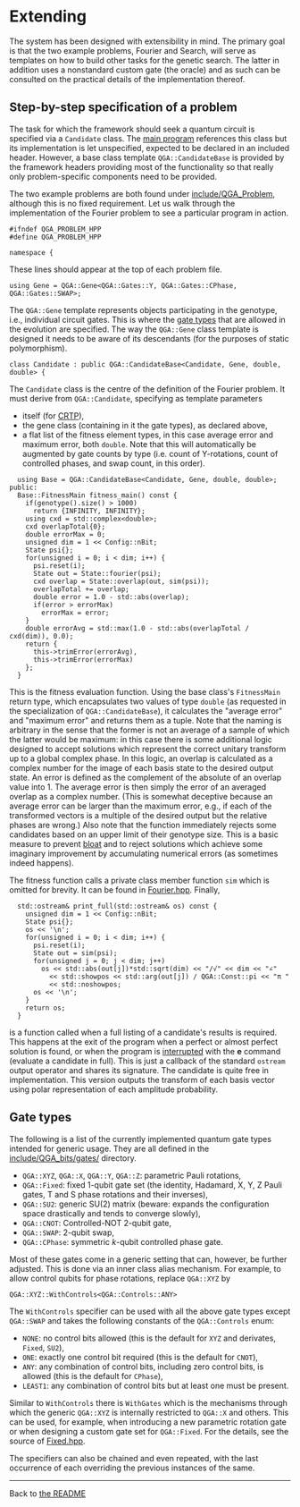 # Extending

The system has been designed with extensibility in mind. The primary goal is that the two example problems, Fourier and Search, will serve as templates on how to build other tasks for the genetic search. The latter in addition uses a nonstandard custom gate (the oracle) and as such can be consulted on the practical details of the implementation thereof.

## Step-by-step specification of a problem

The task for which the framework should seek a quantum circuit is specified via a `Candidate` class. The [main program](https://github.com/vasekp/quantum-ga/blob/master/quantum.cpp) references this class but its implementation is let unspecified, expected to be declared in an included header. However, a base class template `QGA::CandidateBase` is provided by the framework headers providing most of the functionality so that really only problem-specific components need to be provided.

The two example problems are both found under [include/QGA_Problem](https://github.com/vasekp/quantum-ga/tree/master/include/QGA_Problem), although this is no fixed requirement. Let us walk through the implementation of the Fourier problem to see a particular program in action.

```
#ifndef QGA_PROBLEM_HPP
#define QGA_PROBLEM_HPP

namespace {
```
These lines should appear at the top of each problem file.

```
using Gene = QGA::Gene<QGA::Gates::Y, QGA::Gates::CPhase, QGA::Gates::SWAP>;
```
The `QGA::Gene` template represents objects participating in the genotype, i.e., individual circuit gates. This is where the [gate types](#gate-types) that are allowed in the evolution are specified. The way the `QGA::Gene` class template is designed it needs to be aware of its descendants (for the purposes of static polymorphism).

```
class Candidate : public QGA::CandidateBase<Candidate, Gene, double, double> {
```
The `Candidate` class is the centre of the definition of the Fourier problem. It must derive from `QGA::Candidate`, specifying as template parameters
* itself (for [CRTP](https://en.wikipedia.org/wiki/Curiously_recurring_template_pattern)),
* the gene class (containing in it the gate types), as declared above,
* a flat list of the fitness element types, in this case average error and maximum error, both `double`. Note that this will automatically be augmented by gate counts by type (i.e. count of Y-rotations, count of controlled phases, and swap count, in this order).

```
  using Base = QGA::CandidateBase<Candidate, Gene, double, double>;
public:
  Base::FitnessMain fitness_main() const {
    if(genotype().size() > 1000)
      return {INFINITY, INFINITY};
    using cxd = std::complex<double>;
    cxd overlapTotal{0};
    double errorMax = 0;
    unsigned dim = 1 << Config::nBit;
    State psi{};
    for(unsigned i = 0; i < dim; i++) {
      psi.reset(i);
      State out = State::fourier(psi);
      cxd overlap = State::overlap(out, sim(psi));
      overlapTotal += overlap;
      double error = 1.0 - std::abs(overlap);
      if(error > errorMax)
        errorMax = error;
    }
    double errorAvg = std::max(1.0 - std::abs(overlapTotal / cxd(dim)), 0.0);
    return {
      this->trimError(errorAvg),
      this->trimError(errorMax)
    };
  }
```
This is the fitness evaluation function. Using the base class's `FitnessMain` return type, which encapsulates two values of type `double` (as requested in the specialization of `QGA::CandidateBase`), it calculates the "average error" and "maximum error" and returns them as a tuple. Note that the naming is arbitrary in the sense that the former is not an average of a sample of which the latter would be maximum: in this case there is some additional logic designed to accept solutions which represent the correct unitary transform up to a global complex phase. In this logic, an overlap is calculated as a complex number for the image of each basis state to the desired output state. An error is defined as the complement of the absolute of an overlap value into 1. The average error is then simply the error of an averaged overlap as a complex number. (This is somewhat deceptive because an average error can be larger than the maximum error, e.g., if each of the transformed vectors is a multiple of the desired output but the relative phases are wrong.) Also note that the function immediately rejects some candidates based on an upper limit of their genotype size. This is a basic measure to prevent [bloat](http://cswww.essex.ac.uk/staff/poli/gp-field-guide/113Bloat.html) and to reject solutions which achieve some imaginary improvement by accumulating numerical errors (as sometimes indeed happens).

The fitness function calls a private class member function `sim` which is omitted for brevity. It can be found in [Fourier.hpp](https://github.com/vasekp/quantum-ga/blob/master/include/QGA_Problem/Fourier.hpp). Finally,

```
  std::ostream& print_full(std::ostream& os) const {
    unsigned dim = 1 << Config::nBit;
    State psi{};
    os << '\n';
    for(unsigned i = 0; i < dim; i++) {
      psi.reset(i);
      State out = sim(psi);
      for(unsigned j = 0; j < dim; j++)
        os << std::abs(out[j])*std::sqrt(dim) << "/√" << dim << "∠"
          << std::showpos << std::arg(out[j]) / QGA::Const::pi << "π "
          << std::noshowpos;
      os << '\n';
    }
    return os;
  }
```
is a function called when a full listing of a candidate's results is required. This happens at the exit of the program when a perfect or almost perfect solution is found, or when the program is [interrupted](https://github.com/vasekp/quantum-ga/blob/readme/manual/Running.md#interruptions) with the **e** command (evaluate a candidate in full). This is just a callback of the standard `ostream` output operator and shares its signature. The candidate is quite free in implementation. This version outputs the transform of each basis vector using polar representation of each amplitude probability.

## Gate types

The following is a list of the currently implemented quantum gate types intended for generic usage. They are all defined in the [include/QGA_bits/gates/](https://github.com/vasekp/quantum-ga/tree/master/include/QGA_bits/gates/) directory.
* `QGA::XYZ`, `QGA::X`, `QGA::Y`, `QGA::Z`: parametric Pauli rotations,
* `QGA::Fixed`: fixed 1-qubit gate set (the identity, Hadamard, X, Y, Z Pauli gates, T and S phase rotations and their inverses),
* `QGA::SU2`: generic SU(2) matrix (beware: expands the configuration space drastically and tends to converge slowly),
* `QGA::CNOT`: Controlled-NOT 2-qubit gate,
* `QGA::SWAP`: 2-qubit swap,
* `QGA::CPhase`: symmetric *k*-qubit controlled phase gate.

Most of these gates come in a generic setting that can, however, be further adjusted. This is done via an inner class alias mechanism. For example, to allow control qubits for phase rotations, replace `QGA::XYZ` by
```
QGA::XYZ::WithControls<QGA::Controls::ANY>
```
The `WithControls` specifier can be used with all the above gate types except `QGA::SWAP` and takes the following constants of the `QGA::Controls` enum:
* `NONE`: no control bits allowed (this is the default for `XYZ` and derivates, `Fixed`, `SU2`),
* `ONE`: exactly one control bit required (this is the default for `CNOT`),
* `ANY`: any combination of control bits, including zero control bits, is allowed (this is the default for `CPhase`),
* `LEAST1`: any combination of control bits but at least one must be present.

Similar to `WithControls` there is `WithGates` which is the mechanisms through which the generic `QGA::XYZ` is internally restricted to `QGA::X` and others. This can be used, for example, when introducing a new parametric rotation gate or when designing a custom gate set for `QGA::Fixed`. For the details, see the source of [Fixed.hpp](https://github.com/vasekp/quantum-ga/blob/master/include/QGA_bits/gates/Fixed.hpp).

The specifiers can also be chained and even repeated, with the last occurrence of each overriding the previous instances of the same.

- - -

Back to [the README](https://github.com/vasekp/quantum-ga/blob/readme/README.md)
